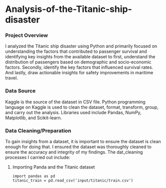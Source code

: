 # Analysis-of-the-Titanic-ship-disaster

### Project Overview

I analyzed the Titanic ship disaster using Python and primarily focused on understanding the factors that contributed to passenger survival and identifying key insights from the available dataset to first, understand the distribution of passengers based on demographic and socio-economic factors. Secondly, identify the key factors that influenced survival rates. And lastly, draw actionable insights for safety improvements in maritime travel.

### Data Source

Kaggle is the source of the dataset in CSV file. Python programming language on Kaggle is used to clean the dataset, format, transform, group, and carry out the analysis. Libraries used include Pandas, NumPy, Matplotlib, and Scikit-learn.

### Data Cleaning/Preparation

To gain insights from a dataset, it is important to ensure the dataset is clean enough for doing that. I ensured the dataset was thoroughly cleaned to ensure the accuracy and integrity of my findings. The dat_cleaning processes I carried out include:

 1. Importing Panda and the Titanic dataset
    ```
    import pandas as pd
    titanic_train = pd.read_csv('input/titanic/train.csv')




